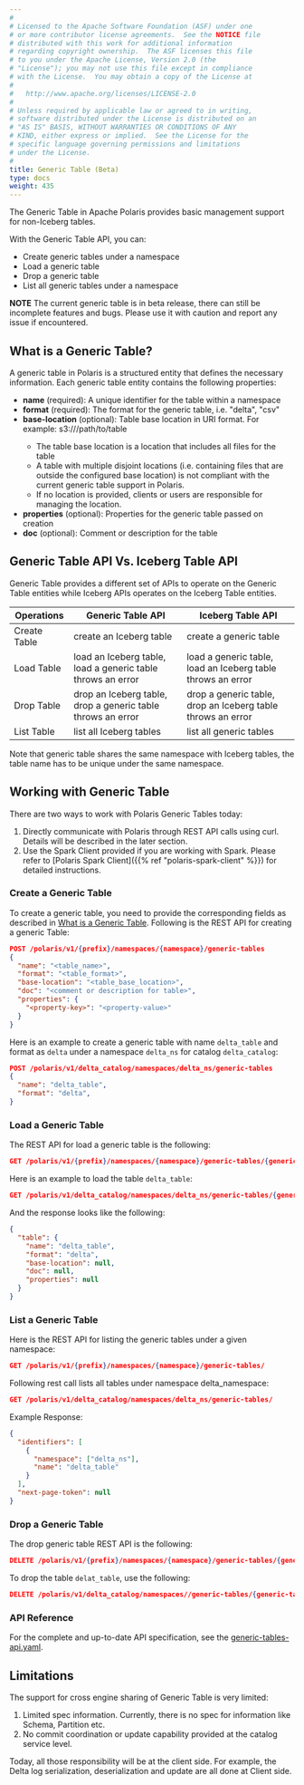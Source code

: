 ```yaml
---
#
# Licensed to the Apache Software Foundation (ASF) under one
# or more contributor license agreements.  See the NOTICE file
# distributed with this work for additional information
# regarding copyright ownership.  The ASF licenses this file
# to you under the Apache License, Version 2.0 (the
# "License"); you may not use this file except in compliance
# with the License.  You may obtain a copy of the License at
#
#   http://www.apache.org/licenses/LICENSE-2.0
#
# Unless required by applicable law or agreed to in writing,
# software distributed under the License is distributed on an
# "AS IS" BASIS, WITHOUT WARRANTIES OR CONDITIONS OF ANY
# KIND, either express or implied.  See the License for the
# specific language governing permissions and limitations
# under the License.
#
title: Generic Table (Beta)
type: docs
weight: 435
---
```


The Generic Table in Apache Polaris provides basic management support for non-Iceberg tables. 

With the Generic Table API, you can:
- Create generic tables under a namespace
- Load a generic table 
- Drop a generic table
- List all generic tables under a namespace

**NOTE** The current generic table is in beta release, there can still be incomplete features and bugs. Please use it
with caution and report any issue if encountered.

## What is a Generic Table?

A generic table in Polaris is a structured entity that defines the necessary information. Each 
generic table entity contains the following properties:

- **name** (required): A unique identifier for the table within a namespace
- **format** (required): The format for the generic table, i.e. "delta", "csv"
- **base-location** (optional): Table base location in URI format. For example: s3://<my-bucket>/path/to/table
  - The table base location is a location that includes all files for the table
  - A table with multiple disjoint locations (i.e. containing files that are outside the configured base location) is not compliant with the current generic table support in Polaris.
  - If no location is provided, clients or users are responsible for managing the location.
- **properties** (optional): Properties for the generic table passed on creation
- **doc** (optional): Comment or description for the table

## Generic Table API Vs. Iceberg Table API

Generic Table provides a different set of APIs to operate on the Generic Table entities while Iceberg APIs operates on
the Iceberg Table entities.

| Operations   | **Generic Table API**                                       | **Iceberg Table API**                                       |
|--------------|-------------------------------------------------------------|-------------------------------------------------------------|
| Create Table | create an Iceberg table                                     | create a generic table                                      |
| Load Table   | load an Iceberg table, load a generic table throws an error | load a generic table, load an Iceberg table throws an error |
| Drop Table   | drop an Iceberg table, drop a generic table throws an error | drop a generic table, drop an Iceberg table throws an error |
| List Table   | list all Iceberg tables                                     | list all generic tables                                     |

Note that generic table shares the same namespace with Iceberg tables, the table name has to be unique under the same namespace.

## Working with Generic Table

There are two ways to work with Polaris Generic Tables today:
1) Directly communicate with Polaris through REST API calls using curl. Details will be described in the later section.
2) Use the Spark Client provided if you are working with Spark. Please refer to [Polaris Spark Client]({{% ref "polaris-spark-client" %}}) for detailed instructions.

### Create a Generic Table

To create a generic table, you need to provide the corresponding fields as described in [What is a Generic Table](#what-is-a-generic-table).
Following is the REST API for creating a generic Table:

```json
POST /polaris/v1/{prefix}/namespaces/{namespace}/generic-tables
{
  "name": "<table_name>",
  "format": "<table_format>",
  "base-location": "<table_base_location>",
  "doc": "<comment or description for table>",
  "properties": {
    "<property-key>": "<property-value>"
  }
}
```

Here is an example to create a generic table with name `delta_table` and format as `delta` under a namespace `delta_ns` 
for catalog `delta_catalog`:

```json
POST /polaris/v1/delta_catalog/namespaces/delta_ns/generic-tables
{
  "name": "delta_table",
  "format": "delta",
}
```

### Load a Generic Table
The REST API for load a generic table is the following:

```json
GET /polaris/v1/{prefix}/namespaces/{namespace}/generic-tables/{generic-table}
```

Here is an example to load the table `delta_table`:
```json
GET /polaris/v1/delta_catalog/namespaces/delta_ns/generic-tables/{generic-table}
```
And the response looks like the following:
```json
{
  "table": {
    "name": "delta_table",
    "format": "delta",
    "base-location": null,
    "doc": null,
    "properties": null
  }
}
```

### List a Generic Table
Here is the REST API for listing the generic tables under a given namespace:
```json
GET /polaris/v1/{prefix}/namespaces/{namespace}/generic-tables/
```

Following rest call lists all tables under namespace delta_namespace:
```json
GET /polaris/v1/delta_catalog/namespaces/delta_ns/generic-tables/
```
Example Response:
```json
{
  "identifiers": [
    {
      "namespace": ["delta_ns"],
      "name": "delta_table"
    }
  ],
  "next-page-token": null
}
```

### Drop a Generic Table
The drop generic table REST API is the following:
```json
DELETE /polaris/v1/{prefix}/namespaces/{namespace}/generic-tables/{generic-table}
```

To drop the table `delat_table`, use the following:
```json
DELETE /polaris/v1/delta_catalog/namespaces//generic-tables/{generic-table}
```

### API Reference

For the complete and up-to-date API specification, see the [generic-tables-api.yaml](https://github.com/apache/polaris/blob/main/spec/polaris-catalog-apis/generic-tables-api.yaml).


## Limitations

The support for cross engine sharing of Generic Table is very limited:
1) Limited spec information. Currently, there is no spec for information like Schema, Partition etc. 
2) No commit coordination or update capability provided at the catalog service level.

Today, all those responsibility will be at the client side. For example, the Delta log serialization, deserialization and update are all done at Client side.